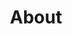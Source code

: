 ---
title: About
draft: false
role:
avatar: https://photos.liuzhenyi.net/images/02f4b1302ec8d31d8c88e193396f6fd4.png
bio:
organization:
  name:
  url:
social:
  - icon: envelope
    iconPack: far
    url: mailto:me@liuzhenyi.net

weight:
widget:
  handler: about

  # Options: sm, md, lg and xl. Default is md.
  width:

  sidebar:
    # Options: left and right. Leave blank to hide.
    position:
    # Options: sm, md, lg and xl. Default is md.
    scale:
  
  background:
    # Options: primary, secondary, tertiary or any valid color value. Default is primary.
    color: secondary
    image:
    # Options: auto, cover and contain. Default is auto.
    size:
    # Options: center, top, right, bottom, left.
    position:
    # Options: fixed, local, scroll.
    attachment: 
---